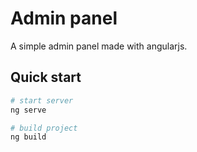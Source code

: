 # Admin panel
A simple admin panel made with angularjs.

## Quick start
```bash
# start server
ng serve

# build project
ng build
```
